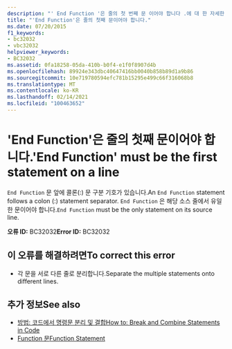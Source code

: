 ```yaml
---
description: "' End Function '은 줄의 첫 번째 문 이어야 합니다 .에 대 한 자세한 정보"
title: "'End Function'은 줄의 첫째 문이어야 합니다."
ms.date: 07/20/2015
f1_keywords:
- bc32032
- vbc32032
helpviewer_keywords:
- BC32032
ms.assetid: 0fa18258-05da-410b-b0f4-e1f0f8907d4b
ms.openlocfilehash: 89924e343dbc40647416bb0040b858b89d1a9b86
ms.sourcegitcommit: 10e719780594efc781b15295e499c66f316068b8
ms.translationtype: MT
ms.contentlocale: ko-KR
ms.lasthandoff: 02/14/2021
ms.locfileid: "100463652"
---
```

# <a name="end-function-must-be-the-first-statement-on-a-line"></a><span data-ttu-id="84305-103">'End Function'은 줄의 첫째 문이어야 합니다.</span><span class="sxs-lookup"><span data-stu-id="84305-103">'End Function' must be the first statement on a line</span></span>

<span data-ttu-id="84305-104">`End Function` 문 앞에 콜론(:) 문 구분 기호가 있습니다.</span><span class="sxs-lookup"><span data-stu-id="84305-104">An `End Function` statement follows a colon (:) statement separator.</span></span> <span data-ttu-id="84305-105">`End Function` 은 해당 소스 줄에서 유일한 문이어야 합니다.</span><span class="sxs-lookup"><span data-stu-id="84305-105">`End Function` must be the only statement on its source line.</span></span>  
  
 <span data-ttu-id="84305-106">**오류 ID:** BC32032</span><span class="sxs-lookup"><span data-stu-id="84305-106">**Error ID:** BC32032</span></span>  
  
## <a name="to-correct-this-error"></a><span data-ttu-id="84305-107">이 오류를 해결하려면</span><span class="sxs-lookup"><span data-stu-id="84305-107">To correct this error</span></span>  
  
- <span data-ttu-id="84305-108">각 문을 서로 다른 줄로 분리합니다.</span><span class="sxs-lookup"><span data-stu-id="84305-108">Separate the multiple statements onto different lines.</span></span>  
  
## <a name="see-also"></a><span data-ttu-id="84305-109">추가 정보</span><span class="sxs-lookup"><span data-stu-id="84305-109">See also</span></span>

- [<span data-ttu-id="84305-110">방법: 코드에서 명령문 분리 및 결합</span><span class="sxs-lookup"><span data-stu-id="84305-110">How to: Break and Combine Statements in Code</span></span>](../programming-guide/program-structure/how-to-break-and-combine-statements-in-code.md)
- [<span data-ttu-id="84305-111">Function 문</span><span class="sxs-lookup"><span data-stu-id="84305-111">Function Statement</span></span>](../language-reference/statements/function-statement.md)
